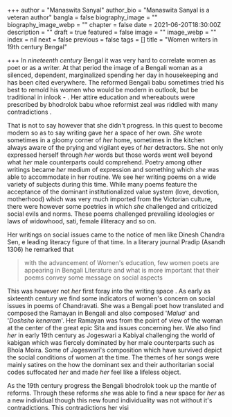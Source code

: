 +++
author = "Manaswita Sanyal"
author_bio = "Manaswita Sanyal is a veteran author"
bangla = false
biography_image = ""
biography_image_webp = ""
chapter = false
date = 2021-06-20T18:30:00Z
description = ""
draft = true
featured = false
image = ""
image_webp = ""
index = nil
next = false
previous = false
tags = []
title = "Women writers in 19th century Bengal"

+++
In _nineteenth century_ Bengal it was very hard to correlate women as poet or as a writer. At that period the image of a Bengali woman as a silenced, dependent, marginalized spending her day in housekeeping and has been cited everywhere. The reformed Bengali babu sometimes tried his best to remold his women who would be modern in outlook, but be traditional in inlook - . Her attire education and whereabouts were prescribed by bhodrolok babu whoe reformist zeal was riddled with many contradictions .

That is not to say however that she didn't progress. In this quest to become modern so as to say writing gave her a space of her own. _She_ wrote sometimes in a gloomy corner of _her_ home, sometimes in the kitchen always aware of the prying and vigilant eyes of _her_ detractors. She not only expressed herself through _her_ words but those words went well beyond what _her_ male counterparts could comprehend. Poetry among other writings became _her_ medium of expression and something which _she_ was able to accommodate in her routine. We see her writing poems on a wide variety of subjects during this time. While many poems feature the acceptance of the dominant institutionalized value system (love, devotion, motherhood) which was very much imported from the Victorian culture, there were however some poetries in which _she_ challenged and criticized social evils and norms. These poems challenged prevailing ideologies or laws of widowhood, sati, female illiteracy and so on.

Her writings on social issues came to the notice of men like Dinesh Chandra Sen, e leading literacy figure of that time. In a literary journal Pradip (Asandh 1306) he remarked that

> with the advancement of Women's education, few women poets are appearing in Bengali Literature and what is more important that their poems convey some message on social aspects

This was however not _her_ first foray into the writing space . As early as sixteenth century we find some indicators of women's concern on social issues in poems of Chandravati. She was a Bengali poet how translated and composed the Ramayan in Bengali and also composed '_Malua_' and '_Doshsho kenaram_'. Her Ramayan was from the point of view of the woman at the center of the great epic Sita and issues concerning her. We also find _her_ in early 19th century as Jogeswari a Kabiyal challenging the world of kabigan which was fiercely dominated by her male counterparts such as Bhola Moira. Some of Jogeswari's composition which have survived depict the social conditions of women at the time. The themes of her songs were mainly satires on the how the dominant sex and their authoritarian social codes suffocated _her_ and made _her_ feel like a lifeless object. 

As the 19th century progress the Bengali bhodrolok took up the mantle of reforms. Through these reforms _she_ was able to find a new space for _her_ as a new individual though this new found individuality was not without it's contradictions. This contradictions her visi